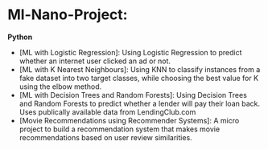 # Ml-Nano-Project:

__Python__

- [ML with Logistic Regression]: Using Logistic Regression to predict whether an internet user clicked an ad or not.
- [ML with K Nearest Neighbours]: Using KNN to classify instances from a fake dataset into two target classes, while choosing the best value for K using the elbow method.
- [ML with Decision Trees and Random Forests]: Using Decision Trees and Random Forests to predict whether a lender will pay their loan back.        Uses publically available data from LendingClub.com
- [Movie Recommendations using Recommender Systems]: A micro project to build a recommendation system that makes movie recommendations based on user review similarities.

